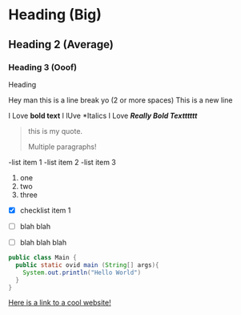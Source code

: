 # Heading (Big)



## Heading 2 (Average)

### Heading 3 (Ooof)


Heading

Hey man this is a line break yo (2 or more spaces)
This is a new line

I Love **bold text**
I lUve *Italics
I Love ***Really Bold Textttttt***

>this is my quote.
>
>Multiple paragraphs!

-list item 1
-list item 2
-list item 3

1. one
2. two
3. three

-[x] checklist item 1
- [ ] blah blah
- [ ] blah blah blah


```java
public class Main {
  public static ovid main (String[] args){
    System.out.println("Hello World")
  }
}

```


[Here is a link to a cool website!](https://www.google.com)

